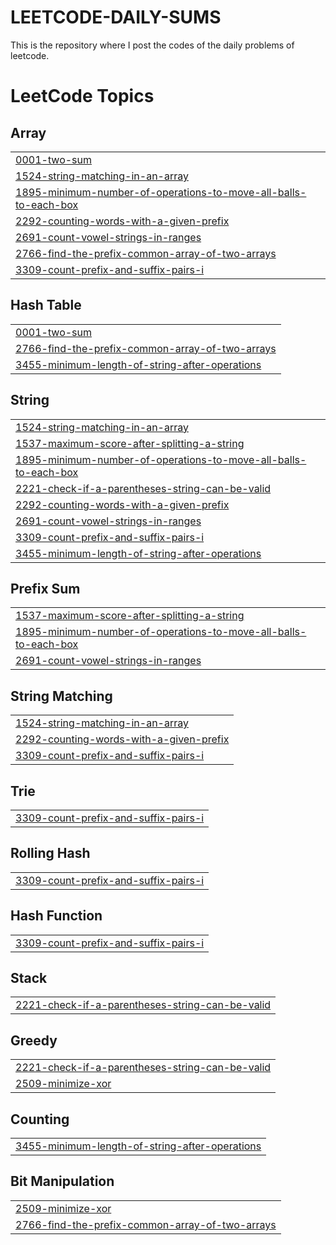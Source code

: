 # LEETCODE-DAILY-SUMS
This is the repository where I post the codes of the daily problems of leetcode.

<!---LeetCode Topics Start-->
# LeetCode Topics
## Array
|  |
| ------- |
| [0001-two-sum](https://github.com/niranjan022/LEETCODE-DAILY-SUMS/tree/master/0001-two-sum) |
| [1524-string-matching-in-an-array](https://github.com/niranjan022/LEETCODE-DAILY-SUMS/tree/master/1524-string-matching-in-an-array) |
| [1895-minimum-number-of-operations-to-move-all-balls-to-each-box](https://github.com/niranjan022/LEETCODE-DAILY-SUMS/tree/master/1895-minimum-number-of-operations-to-move-all-balls-to-each-box) |
| [2292-counting-words-with-a-given-prefix](https://github.com/niranjan022/LEETCODE-DAILY-SUMS/tree/master/2292-counting-words-with-a-given-prefix) |
| [2691-count-vowel-strings-in-ranges](https://github.com/niranjan022/LEETCODE-DAILY-SUMS/tree/master/2691-count-vowel-strings-in-ranges) |
| [2766-find-the-prefix-common-array-of-two-arrays](https://github.com/niranjan022/LEETCODE-DAILY-SUMS/tree/master/2766-find-the-prefix-common-array-of-two-arrays) |
| [3309-count-prefix-and-suffix-pairs-i](https://github.com/niranjan022/LEETCODE-DAILY-SUMS/tree/master/3309-count-prefix-and-suffix-pairs-i) |
## Hash Table
|  |
| ------- |
| [0001-two-sum](https://github.com/niranjan022/LEETCODE-DAILY-SUMS/tree/master/0001-two-sum) |
| [2766-find-the-prefix-common-array-of-two-arrays](https://github.com/niranjan022/LEETCODE-DAILY-SUMS/tree/master/2766-find-the-prefix-common-array-of-two-arrays) |
| [3455-minimum-length-of-string-after-operations](https://github.com/niranjan022/LEETCODE-DAILY-SUMS/tree/master/3455-minimum-length-of-string-after-operations) |
## String
|  |
| ------- |
| [1524-string-matching-in-an-array](https://github.com/niranjan022/LEETCODE-DAILY-SUMS/tree/master/1524-string-matching-in-an-array) |
| [1537-maximum-score-after-splitting-a-string](https://github.com/niranjan022/LEETCODE-DAILY-SUMS/tree/master/1537-maximum-score-after-splitting-a-string) |
| [1895-minimum-number-of-operations-to-move-all-balls-to-each-box](https://github.com/niranjan022/LEETCODE-DAILY-SUMS/tree/master/1895-minimum-number-of-operations-to-move-all-balls-to-each-box) |
| [2221-check-if-a-parentheses-string-can-be-valid](https://github.com/niranjan022/LEETCODE-DAILY-SUMS/tree/master/2221-check-if-a-parentheses-string-can-be-valid) |
| [2292-counting-words-with-a-given-prefix](https://github.com/niranjan022/LEETCODE-DAILY-SUMS/tree/master/2292-counting-words-with-a-given-prefix) |
| [2691-count-vowel-strings-in-ranges](https://github.com/niranjan022/LEETCODE-DAILY-SUMS/tree/master/2691-count-vowel-strings-in-ranges) |
| [3309-count-prefix-and-suffix-pairs-i](https://github.com/niranjan022/LEETCODE-DAILY-SUMS/tree/master/3309-count-prefix-and-suffix-pairs-i) |
| [3455-minimum-length-of-string-after-operations](https://github.com/niranjan022/LEETCODE-DAILY-SUMS/tree/master/3455-minimum-length-of-string-after-operations) |
## Prefix Sum
|  |
| ------- |
| [1537-maximum-score-after-splitting-a-string](https://github.com/niranjan022/LEETCODE-DAILY-SUMS/tree/master/1537-maximum-score-after-splitting-a-string) |
| [1895-minimum-number-of-operations-to-move-all-balls-to-each-box](https://github.com/niranjan022/LEETCODE-DAILY-SUMS/tree/master/1895-minimum-number-of-operations-to-move-all-balls-to-each-box) |
| [2691-count-vowel-strings-in-ranges](https://github.com/niranjan022/LEETCODE-DAILY-SUMS/tree/master/2691-count-vowel-strings-in-ranges) |
## String Matching
|  |
| ------- |
| [1524-string-matching-in-an-array](https://github.com/niranjan022/LEETCODE-DAILY-SUMS/tree/master/1524-string-matching-in-an-array) |
| [2292-counting-words-with-a-given-prefix](https://github.com/niranjan022/LEETCODE-DAILY-SUMS/tree/master/2292-counting-words-with-a-given-prefix) |
| [3309-count-prefix-and-suffix-pairs-i](https://github.com/niranjan022/LEETCODE-DAILY-SUMS/tree/master/3309-count-prefix-and-suffix-pairs-i) |
## Trie
|  |
| ------- |
| [3309-count-prefix-and-suffix-pairs-i](https://github.com/niranjan022/LEETCODE-DAILY-SUMS/tree/master/3309-count-prefix-and-suffix-pairs-i) |
## Rolling Hash
|  |
| ------- |
| [3309-count-prefix-and-suffix-pairs-i](https://github.com/niranjan022/LEETCODE-DAILY-SUMS/tree/master/3309-count-prefix-and-suffix-pairs-i) |
## Hash Function
|  |
| ------- |
| [3309-count-prefix-and-suffix-pairs-i](https://github.com/niranjan022/LEETCODE-DAILY-SUMS/tree/master/3309-count-prefix-and-suffix-pairs-i) |
## Stack
|  |
| ------- |
| [2221-check-if-a-parentheses-string-can-be-valid](https://github.com/niranjan022/LEETCODE-DAILY-SUMS/tree/master/2221-check-if-a-parentheses-string-can-be-valid) |
## Greedy
|  |
| ------- |
| [2221-check-if-a-parentheses-string-can-be-valid](https://github.com/niranjan022/LEETCODE-DAILY-SUMS/tree/master/2221-check-if-a-parentheses-string-can-be-valid) |
| [2509-minimize-xor](https://github.com/niranjan022/LEETCODE-DAILY-SUMS/tree/master/2509-minimize-xor) |
## Counting
|  |
| ------- |
| [3455-minimum-length-of-string-after-operations](https://github.com/niranjan022/LEETCODE-DAILY-SUMS/tree/master/3455-minimum-length-of-string-after-operations) |
## Bit Manipulation
|  |
| ------- |
| [2509-minimize-xor](https://github.com/niranjan022/LEETCODE-DAILY-SUMS/tree/master/2509-minimize-xor) |
| [2766-find-the-prefix-common-array-of-two-arrays](https://github.com/niranjan022/LEETCODE-DAILY-SUMS/tree/master/2766-find-the-prefix-common-array-of-two-arrays) |
<!---LeetCode Topics End-->
